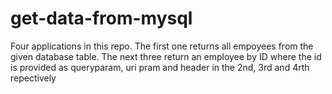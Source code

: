 # get-data-from-mysql
Four applications in this repo. The first one returns all empoyees from the given database table. The next three return an employee by ID where the id is provided as queryparam, uri pram and header in the 2nd, 3rd and 4rth repectively
